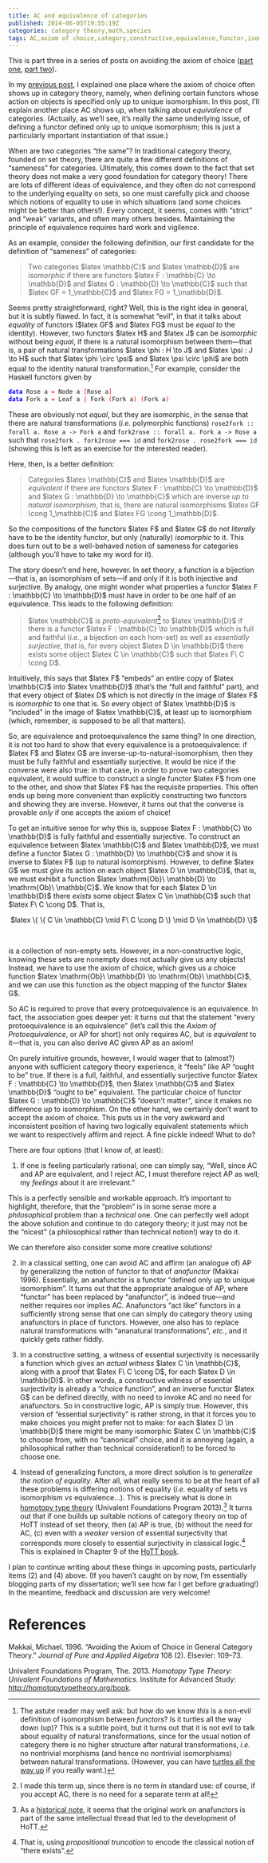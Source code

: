 ```yaml
---
title: AC and equivalence of categories
published: 2014-06-05T19:55:19Z
categories: category theory,math,species
tags: AC,axiom of choice,category,constructive,equivalence,functor,isomorphism,theory,types,unique
---
```


<p>This is part three in a series of posts on avoiding the axiom of choice (<a href="http://byorgey.wordpress.com/2014/05/08/avoiding-the-axiom-of-choice-part-i/">part one</a>, <a href="http://byorgey.wordpress.com/2014/05/13/unique-isomorphism-and-generalized-the/">part two</a>).</p>
<p>In my <a href="http://byorgey.wordpress.com/2014/05/13/unique-isomorphism-and-generalized-the/">previous post</a>, I explained one place where the axiom of choice often shows up in category theory, namely, when defining certain functors whose action on objects is specified only up to unique isomorphism. In this post, I’ll explain another place AC shows up, when talking about <em>equivalence</em> of categories. (Actually, as we’ll see, it’s really the same underlying issue, of defining a functor defined only up to unique isomorphism; this is just a particularly important instantiation of that issue.)</p>
<p>When are two categories “the same”? In traditional category theory, founded on set theory, there are quite a few different definitions of “sameness” for categories. Ultimately, this comes down to the fact that set theory does not make a very good foundation for category theory! There are lots of different ideas of equivalence, and they often do not correspond to the underlying equality on sets, so one must carefully pick and choose which notions of equality to use in which situations (and some choices might be better than others!). Every concept, it seems, comes with “strict” and “weak” variants, and often many others besides. Maintaining the principle of equivalence requires hard work and vigilence.</p>
<p>As an example, consider the following definition, our first candidate for the definition of “sameness” of categories:</p>
<blockquote>
Two categories $latex \mathbb{C}$ and $latex \mathbb{D}$ are <em>isomorphic</em> if there are functors $latex F : \mathbb{C} \to \mathbb{D}$ and $latex G : \mathbb{D} \to \mathbb{C}$ such that $latex GF = 1_\mathbb{C}$ and $latex FG = 1_\mathbb{D}$.
</blockquote>

<p>Seems pretty straightforward, right? Well, this is the right idea in general, but it is subtly flawed. In fact, it is somewhat “evil”, in that it talks about <em>equality</em> of functors ($latex GF$ and $latex FG$ must be <em>equal to</em> the identity). However, two functors $latex H$ and $latex J$ can be <em>isomorphic</em> without being <em>equal</em>, if there is a natural isomorphism between them—that is, a pair of natural transformations $latex \phi : H \to J$ and $latex \psi : J \to H$ such that $latex \phi \circ \psi$ and $latex \psi \circ \phi$ are both equal to the identity natural transformation.<a href="#fn1" class="footnoteRef" id="fnref1"><sup>1</sup></a> For example, consider the Haskell functors given by</p>
<pre class="sourceCode haskell"><code class="sourceCode haskell"><span style="color:blue;font-weight:bold;">data</span> <span>Rose</span> <span>a</span> <span style="color:red;">=</span> <span>Node</span> <span>a</span> <span style="color:red;">[</span><span>Rose</span> <span>a</span><span style="color:red;">]</span>
<span style="color:blue;font-weight:bold;">data</span> <span>Fork</span> <span>a</span> <span style="color:red;">=</span> <span>Leaf</span> <span>a</span> <span style="color:red;">|</span> <span>Fork</span> <span style="color:red;">(</span><span>Fork</span> <span>a</span><span style="color:red;">)</span> <span style="color:red;">(</span><span>Fork</span> <span>a</span><span style="color:red;">)</span></code></pre>
<p>These are obviously not <em>equal</em>, but they are isomorphic, in the sense that there are natural transformations (<em>i.e.</em> polymorphic functions) <code>rose2fork :: forall a. Rose a -&gt; Fork a</code> and <code>fork2rose :: forall a. Fork a -&gt; Rose a</code> such that <code>rose2fork . fork2rose === id</code> and <code>fork2rose . rose2fork === id</code> (showing this is left as an exercise for the interested reader).</p>
<p>Here, then, is a better definition:</p>
<blockquote> 
Categories $latex \mathbb{C}$ and $latex \mathbb{D}$ are <em>equivalent</em> if there are functors $latex F : \mathbb{C} \to \mathbb{D}$ and $latex G : \mathbb{D} \to \mathbb{C}$ which are inverse <em>up to natural isomorphism</em>, that is, there are natural isomorphisms $latex GF \cong 1_\mathbb{C}$ and $latex FG \cong 1_\mathbb{D}$.
</blockquote>

<p>So the compositions of the functors $latex F$ and $latex G$ do not <em>literally</em> have to be the identity functor, but only (naturally) <em>isomorphic</em> to it. This does turn out to be a well-behaved notion of sameness for categories (although you’ll have to take my word for it).</p>
<p>The story doesn’t end here, however. In set theory, a function is a bijection—that is, an isomorphism of sets—if and only if it is both injective and surjective. By analogy, one might wonder what properties a functor $latex F : \mathbb{C} \to \mathbb{D}$ must have in order to be one half of an equivalence. This leads to the following definition:</p>
<blockquote> 
$latex \mathbb{C}$ is <em>proto-equivalent</em><a href="#fn2" class="footnoteRef" id="fnref2"><sup>2</sup></a> to $latex \mathbb{D}$ if there is a functor $latex F : \mathbb{C} \to \mathbb{D}$ which is full and faithful (<em>i.e.</em>, a bijection on each hom-set) as well as <em>essentially surjective</em>, that is, for every object $latex D \in \mathbb{D}$ there exists some object $latex C \in \mathbb{C}$ such that $latex F\
C \cong D$.
</blockquote>

<p>Intuitively, this says that $latex F$ “embeds” an entire copy of $latex \mathbb{C}$ into $latex \mathbb{D}$ (that’s the “full and faithful” part), and that every object of $latex D$ which is not directly in the image of $latex F$ is <em>isomorphic</em> to one that is. So every object of $latex \mathbb{D}$ is “included” in the image of $latex \mathbb{C}$, at least up to isomorphism (which, remember, is supposed to be all that matters).</p>
<p>So, are equivalence and protoequivalence the same thing? In one direction, it is not too hard to show that every equivalence is a protoequivalence: if $latex F$ and $latex G$ are inverse-up-to-natural-isomorphism, then they must be fully faithful and essentially surjective. It would be nice if the converse were also true: in that case, in order to prove two categories equivalent, it would suffice to construct a single functor $latex F$ from one to the other, and show that $latex F$ has the requisite properties. This often ends up being more convenient than explicitly constructing two functors and showing they are inverse. However, it turns out that the converse is provable <em>only</em> if one accepts the axiom of choice!</p>
<p>To get an intuitive sense for why this is, suppose $latex F : \mathbb{C} \to \mathbb{D}$ is fully faithful and essentially surjective. To construct an equivalence between $latex \mathbb{C}$ and $latex \mathbb{D}$, we must define a functor $latex G : \mathbb{D} \to \mathbb{C}$ and show it is inverse to $latex F$ (up to natural isomorphism). However, to define $latex G$ we must give its action on each object $latex D \in \mathbb{D}$, that is, we must exhibit a function $latex \mathrm{Ob}\ \mathbb{D} \to \mathrm{Ob}\
\mathbb{C}$. We know that for each $latex D \in \mathbb{D}$ there <em>exists</em> some object $latex C \in \mathbb{C}$ such that $latex F\ C \cong D$. That is,</p>
<div style="text-align:center;">
$latex \{ \{ C \in \mathbb{C} \mid F\ C \cong D \} \mid D \in \mathbb{D} \}$
</div>
<p><br /></p>
<p>is a collection of non-empty sets. However, in a non-constructive logic, knowing these sets are nonempty does not actually give us any objects! Instead, we have to use the axiom of choice, which gives us a choice function $latex \mathrm{Ob}\ \mathbb{D} \to \mathrm{Ob}\
\mathbb{C}$, and we can use this function as the object mapping of the functor $latex G$.</p>
<p>So AC is required to prove that every protoequivalence is an equivalence. In fact, the association goes deeper yet: it turns out that the statement “every protoequivalence is an equivalence” (let’s call this the <em>Axiom of Protoequivalence</em>, or AP for short) not only requires AC, but is <em>equivalent</em> to it—that is, you can also derive AC given AP as an axiom!</p>
<p>On purely intuitive grounds, however, I would wager that to (almost?) anyone with sufficient category theory experience, it “feels” like AP “ought to be” true. If there is a full, faithful, and essentially surjective functor $latex F : \mathbb{C} \to \mathbb{D}$, then $latex \mathbb{C}$ and $latex \mathbb{D}$ “ought to be” equivalent. The particular choice of functor $latex G : \mathbb{D} \to \mathbb{C}$ “doesn’t matter”, since it makes no difference up to isomorphism. On the other hand, we certainly don’t want to accept the axiom of choice. This puts us in the very awkward and inconsistent position of having two logically equivalent statements which we want to respectively affirm and reject. A fine pickle indeed! What to do?</p>
<p>There are four options (that I know of, at least):</p>
<ol style="list-style-type:decimal;">
<li>If one is feeling particularly rational, one can simply say, “Well, since AC and AP are equivalent, and I reject AC, I must therefore reject AP as well; my <em>feelings</em> about it are irrelevant.”</li>
</ol>
<p>This is a perfectly sensible and workable approach. It’s important to highlight, therefore, that the “problem” is in some sense more a <em>philosophical</em> problem than a <em>technical</em> one. One can perfectly well adopt the above solution and continue to do category theory; it just may not be the “nicest” (a philosophical rather than technical notion!) way to do it.</p>
<p>We can therefore also consider some more creative solutions!</p>
<ol start="2" style="list-style-type:decimal;">
<li><p>In a classical setting, one can avoid AC and affirm (an analogue of) AP by generalizing the notion of functor to that of <em>anafunctor</em> <span class="citation">(Makkai 1996)</span>. Essentially, an anafunctor is a functor “defined only up to unique isomorphism”. It turns out that the appropriate analogue of AP, where “functor” has been replaced by “anafunctor”, is indeed true—and neither requires nor implies AC. Anafunctors “act like” functors in a sufficiently strong sense that one can simply do category theory using anafunctors in place of functors. However, one also has to replace natural transformations with “ananatural transformations”, <em>etc.</em>, and it quickly gets rather fiddly.</p></li>
<li><p>In a constructive setting, a witness of essential surjectivity is necessarily a function which gives an <em>actual witness</em> $latex C \in    \mathbb{C}$, along with a proof that $latex F\ C \cong D$, for each $latex D    \in \mathbb{D}$. In other words, a constructive witness of essential surjectivity is already a “choice function”, and an inverse functor $latex G$ can be defined directly, with no need to invoke AC and no need for anafunctors. So in constructive logic, AP is simply true. However, this version of “essential surjectivity” is rather strong, in that it forces you to make choices you might prefer not to make: for each $latex D \in \mathbb{D}$ there might be many isomorphic $latex C \in \mathbb{C}$ to choose from, with no “canonical” choice, and it is annoying (again, a philosophical rather than technical consideration!) to be forced to choose one.</p></li>
<li><p>Instead of generalizing functors, a more direct solution is to <em>generalize the notion of equality</em>. After all, what really seems to be at the heart of all these problems is differing notions of equality (<em>i.e.</em> equality of sets <em>vs</em> isomorphism <em>vs</em> equivalence…). This is precisely what is done in <a href="http://homotopytypetheory.org/">homotopy type theory</a> <span class="citation">(<span>Univalent Foundations Program</span> 2013)</span>.<a href="#fn3" class="footnoteRef" id="fnref3"><sup>3</sup></a> It turns out that if one builds up suitable notions of category theory on top of HoTT instead of set theory, then (a) AP is true, (b) without the need for AC, (c) even with a <em>weaker</em> version of essential surjectivity that corresponds more closely to essential surjectivity in classical logic.<a href="#fn4" class="footnoteRef" id="fnref4"><sup>4</sup></a> This is explained in Chapter 9 of the <a href="http://homotopytypetheory.org/book/">HoTT book</a>.</p></li>
</ol>
<p>I plan to continue writing about these things in upcoming posts, particularly items (2) and (4) above. (If you haven’t caught on by now, I’m essentially blogging parts of my dissertation; we’ll see how far I get before graduating!) In the meantime, feedback and discussion are very welcome!</p>
<div class="references">
<h1>References</h1>
<p>Makkai, Michael. 1996. “Avoiding the Axiom of Choice in General Category Theory.” <em>Journal of Pure and Applied Algebra</em> 108 (2). Elsevier: 109–73.</p>
<p><span>Univalent Foundations Program</span>, The. 2013. <em>Homotopy Type Theory: Univalent Foundations of Mathematics</em>. Institute for Advanced Study: <a href="http://homotopytypetheory.org/book">http://homotopytypetheory.org/book</a>.</p>
</div>
<div class="footnotes">
<hr />
<ol>
<li id="fn1"><p>The astute reader may well ask: but how do we know <em>this</em> is a non-evil definition of isomorphism between <em>functors</em>? Is it turtles all the way down (up)? This is a subtle point, but it turns out that it is not evil to talk about equality of natural transformations, since for the usual notion of category there is no higher structure after natural transformations, <em>i.e.</em> no nontrivial morphisms (and hence no nontrivial isomorphisms) between natural transformations. (However, you can have <a href="http://ncatlab.org/nlab/show/%28infinity%2C1%29-category">turtles all the way up</a> if you really want.)<a href="#fnref1">↩</a></p></li>
<li id="fn2"><p>I made this term up, since there is no term in standard use: of course, if you accept AC, there is no need for a separate term at all!<a href="#fnref2">↩</a></p></li>
<li id="fn3"><p>As a <a href="http://byorgey.wordpress.com/2014/05/13/unique-isomorphism-and-generalized-the/#comment-13123">historical note</a>, it seems that the original work on anafunctors is part of the same intellectual thread that led to the development of HoTT.<a href="#fnref3">↩</a></p></li>
<li id="fn4"><p>That is, using <em>propositional truncation</em> to encode the classical notion of “there exists”.<a href="#fnref4">↩</a></p></li>
</ol>
</div>


